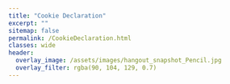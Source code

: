 ```yaml
---
title: "Cookie Declaration"
excerpt: ""
sitemap: false
permalink: /CookieDeclaration.html
classes: wide
header:
  overlay_image: /assets/images/hangout_snapshot_Pencil.jpg
  overlay_filter: rgba(90, 104, 129, 0.7)
---
```


<script id="CookieDeclaration" src="https://consent.cookiebot.com/705aaa43-ffca-481d-a11f-cad1f67c3b9c/cd.js" type="text/javascript" async></script>